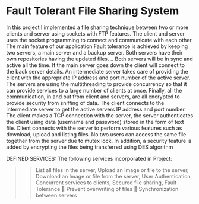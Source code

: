 # Fault Tolerant File Sharing System



In this project I implemented a file sharing technique between two or more clients and server using sockets with FTP features.  The client and server uses the socket programming to connect and communicate with each other. The main feature of our application Fault tolerance is achieved by keeping  two servers, a main server and a backup server. Both servers have their own repositories having the updated files. .. Both servers will be in sync and active all the time. If the main server goes down the client will connect to the back server details.  An intermediate server takes care of providing the client with the appropriate IP address and port number of the active server. The servers are using the multithreading to provide concurrency so that it can provide services to a large number of clients at once. Finally, all the communication, in and out from client and servers, are all encrypted to provide security from sniffing of data. The client connects to the intermediate server to get the active servers IP address and port number. The client makes a TCP connection with the server, the server authenticates the client using data (username and password) stored in the form of text file. Client connects with the server to perform various features such as download, upload and listing files. No two users can access the same file together from the server due to mutex lock. In addition, a  security feature is added by encrypting the files being transferred using DES algorithm 

DEFINED SERVICES:
The following services incorporated in Project:

>>List all  files in the server,
>>Upload an Image or file to the server,
>>Download an Image or file from the server,
>>User Authentication,
>>Concurrent services to clients,
>>Secured file sharing,
>>Fault Tolerance
	Prevent overwriting of files
	Synchronization between servers
